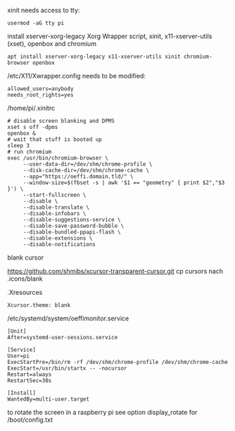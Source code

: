 xinit needs access to tty:

```
usermod -aG tty pi
```

install xserver-xorg-legacy Xorg Wrapper script, xinit, x11-xserver-utils (xset), openbox and chromium

```
apt install xserver-xorg-legacy x11-xserver-utils xinit chromium-browser openbox
```

/etc/X11/Xwrapper.config needs to be modified:

```
allowed_users=anybody
needs_root_rights=yes
```

/home/pi/.xinitrc

```
# disable screen blanking and DPMS
xset s off -dpms
openbox &
# wait that stuff is booted up
sleep 3
# run chromium
exec /usr/bin/chromium-browser \
     --user-data-dir=/dev/shm/chrome-profile \
     --disk-cache-dir=/dev/shm/chrome-cache \
     --app="https://oeffi.domain.tld/" \
     --window-size=$(fbset -s | awk '$1 == "geometry" { print $2","$3 }') \
     --start-fullscreen \
     --disable \
     --disable-translate \
     --disable-infobars \
     --disable-suggestions-service \
     --disable-save-password-bubble \
     --disable-bundled-ppapi-flash \
     --disable-extensions \
     --disable-notifications
```

blank cursor

https://github.com/shmibs/xcursor-transparent-cursor.git
cp cursors nach .icons/blank

.Xresources

```
Xcursor.theme: blank
```

/etc/systemd/system/oeffimonitor.service

```
[Unit]
After=systemd-user-sessions.service

[Service]
User=pi
ExecStartPre=/bin/rm -rf /dev/shm/chrome-profile /dev/shm/chrome-cache
ExecStart=/usr/bin/startx -- -nocursor
Restart=always
RestartSec=30s

[Install]
WantedBy=multi-user.target
```

to rotate the screen in a raspberry pi see option display\_rotate for /boot/config.txt
